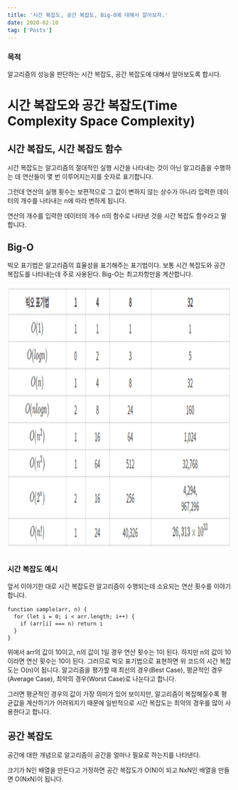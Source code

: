 ```yaml
---
title: '시간 복잡도, 공간 복잡도, Big-O에 대해서 알아보자.'
date: 2020-02-10
tag: ['Posts']
---
```


### 목적

알고리즘의 성능을 판단하는 시간 복잡도, 공간 복잡도에 대해서 알아보도록 합시다.

# 시간 복잡도와 공간 복잡도(Time Complexity Space Complexity)

## 시간 복잡도, 시간 복잡도 함수

시간 복잡도는 알고리즘의 절대적인 실행 시간을 나타내는 것이 아닌 알고리즘을 수행하는 데 연산들이 몇 번 이루어지는지를 숫자로 표기합니다.

그런데 연산의 실행 횟수는 보편적으로 그 값이 변하지 않는 상수가 아니라 입력한 데이터의 개수를 나타내는 n에 따라 변하게 됩니다.

연산의 개수를 입력한 데이터의 개수 n의 함수로 나타낸 것을 시간 복잡도 함수라고 말합니다.

## Big-O

빅오 표기법은 알고리즘의 효율성을 표기해주는 표기법이다.
보통 시간 복잡도와 공간 복잡도를 나타내는데 주로 사용된다.
Big-O는 최고차항만을 계산합니다.

<img src='../assets/images/big-o.png' width='600px' height='600px'/>

### 시간 복잡도 예시

앞서 이야기한 대로 시간 복잡도란 알고리즘이 수행되는데 소요되는 연산 횟수를 이야기합니다.

```tsx
function sample(arr, n) {
  for (let i = 0; i < arr.length; i++) {
    if (arr[i] === n) return i
  }
}
```

위에서 arr의 값이 10이고, n의 값이 1일 경우 연산 횟수는 1이 된다. 하지만 n의 값이 10이라면 연산 횟수는 10이 된다. 그러므로 빅오 표기법으로 표현하면 위 코드의 시간 복잡도는 O(n)이 됩니다. 알고리즘을 평가할 때 최선의 경우(Best Case), 평균적인 경우(Average Case), 최악의 경우(Worst Case)로 나눈다고 합니다.

그러면 평균적인 경우의 값이 가장 의미가 있어 보이지만, 알고리즘이 복잡해질수록 평균값을 계산하기가 어려워지기 때문에 일반적으로 시간 복잡도는 최악의 경우를 많이 사용한다고 합니다.

## 공간 복잡도

공간에 대한 개념으로 알고리즘이 공간을 얼마나 필요로 하는지를 나타낸다.

크기가 N인 배열을 만든다고 가정하면 공간 복잡도가 O(N)이 되고 NxN인 배열을 만들면 O(NxN)이 됩니다.
